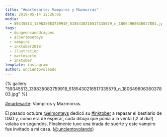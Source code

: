 ```yaml
---
title: "#martesarte: Vampiros y Mazmorras"
date: 2019-05-14 12:26:06
media: 
  - 59345513_139835083759919_5185430216517335579_n_18064960636037803.jpg
tags: 
  - dungeonsanddragons
  - albertmonteys
  - vampire
  - inktober2018
  - ilustracion
  - martesarte
  - inktober
template: instagram
author: uncientovolando
---
```


{% gallery "59345513_139835083759919_5185430216517335579_n_18064960636037803.jpg" %}

[#martesarte](/etiquetas/martesarte): Vampiros y Mazmorras.

El pasado octubre [@elmonteys](https://instagram.com/elmonteys) dedicó su [#inktober](/etiquetas/inktober) a repasar el bestiario de D&D y, como era de esperar, cada dibujo que ponía a la venta (¡2 al día!) volaba en segundos. Finalmente tuve una tirada de suerte y este vampiro fue invitado a mi casa. ([@uncientovolando](https://instagram.com/uncientovolando))
